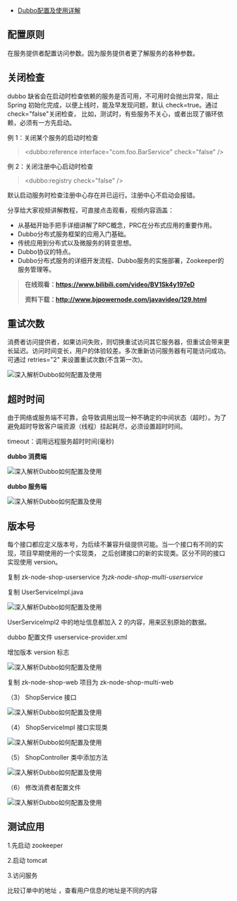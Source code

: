 - [Dubbo配置及使用详解](https://blog.51cto.com/u_15083739/2922473)



## **配置原则**

在服务提供者配置访问参数。因为服务提供者更了解服务的各种参数。

## **关闭检查**

dubbo 缺省会在启动时检查依赖的服务是否可用，不可用时会抛出异常，阻止 Spring 初始化完成，以便上线时，能及早发现问题，默认  check=true。通过 check="false"关闭检查， 比如，测试时，有些服务不关心，或者出现了循环依赖，必须有一方先启动。

例 1：关闭某个服务的启动时检查

> <dubbo:reference interface="com.foo.BarService" check="false" />

例 2：关闭注册中心启动时检查

> <dubbo:registry check="false" />

默认启动服务时检查注册中心存在并已运行。注册中心不启动会报错。

分享给大家视频讲解教程，可直接点击观看，视频内容涵盖：

- 从基础开始手把手详细讲解了RPC概念，PRC在分布式应用的重要作用。
- Dubbo分布式服务框架的应用入门基础。
- 传统应用到分布式以及微服务的转变思想。
- Dubbo协议的特点。
- Dubbo分布式服务的详细开发流程、Dubbo服务的实施部署，Zookeeper的服务管理等。

> **在线观看：https://www.bilibili.com/video/BV1Sk4y197eD**
>
> **资料下载：http://www.bjpowernode.com/javavideo/129.html**

## **重试次数**

消费者访问提供者，如果访问失败，则切换重试访问其它服务器，但重试会带来更长延迟。访问时间变长，用户的体验较差。多次重新访问服务器有可能访问成功。可通过 retries="2" 来设置重试次数(不含第一次)。

![深入解析Dubbo如何配置及使用](https://p1-tt.byteimg.com/origin/pgc-image/c14a761b57ec42a6b6407de933b6ceed?from=pc)

## **超时时间**

由于网络或服务端不可靠，会导致调用出现一种不确定的中间状态（超时）。为了避免超时导致客户端资源（线程）挂起耗尽，必须设置超时时间。

timeout：调用远程服务超时时间(毫秒)

**dubbo 消费端**

![深入解析Dubbo如何配置及使用](https://p1-tt.byteimg.com/origin/pgc-image/f19da7c7ec72472caf7db0c5dba88090?from=pc)

**dubbo 服务端**

![深入解析Dubbo如何配置及使用](https://p6-tt.byteimg.com/origin/pgc-image/51d0479af56b40049250c1bd84fa4edb?from=pc)

## **版本号**

每个接口都应定义版本号，为后续不兼容升级提供可能。当一个接口有不同的实现，项目早期使用的一个实现类， 之后创建接口的新的实现类。区分不同的接口实现使用 version。

复制 zk-node-shop-userservice 为*zk-node-shop-multi-userservice*

复制 UserServiceImpl.java

![深入解析Dubbo如何配置及使用](https://p1-tt.byteimg.com/origin/pgc-image/30c39090626f444b9f5953bc1581d039.png?from=pc)

UserServiceImpl2 中的地址信息都加入 2 的内容，用来区别原始的数据。

dubbo 配置文件 userservice-provider.xml

增加版本 version 标志

![深入解析Dubbo如何配置及使用](https://p3-tt.byteimg.com/origin/pgc-image/4cc7bc32046247a4950f1ec75b6189e1?from=pc)

复制 zk-node-shop-web 项目为 zk-node-shop-multi-web

（3） ShopService 接口

![深入解析Dubbo如何配置及使用](https://p6-tt.byteimg.com/origin/pgc-image/b79e98e1198d4a7b8707ea61fb1a75be?from=pc)

（4） ShopServiceImpl 接口实现类

![深入解析Dubbo如何配置及使用](https://p6-tt.byteimg.com/origin/pgc-image/dbbbb64380a344a3a9f259e367fbae4a?from=pc)

（5） ShopController 类中添加方法

![深入解析Dubbo如何配置及使用](https://p6-tt.byteimg.com/origin/pgc-image/6cb7a580a09b45cda7cfa3f2b5aafb1c?from=pc)

（6） 修改消费者配置文件

![深入解析Dubbo如何配置及使用](https://p3-tt.byteimg.com/origin/pgc-image/dad1150173df41979886855c7b55a2ca?from=pc)

## **测试应用**

1.先启动 zookeeper

2.启动 tomcat

3.访问服务

比较订单中的地址 ，查看用户信息的地址是不同的内容